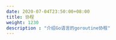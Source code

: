 ```yaml
---
date: 2020-07-04T23:50:00+08:00
title: 协程
weight: 1230
description : "介绍Go语言的goroutine协程"
---
```




